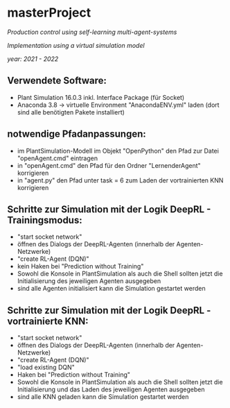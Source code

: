 # masterProject

*Production control using self-learning multi-agent-systems*

*Implementation using a virtual simulation model*

*year: 2021 - 2022*

## Verwendete Software:

- Plant Simulation 16.0.3 inkl. Interface Package (für Socket)
- Anaconda 3.8 -> virtuelle Environment "AnacondaENV.yml" laden 
  (dort sind alle benötigten Pakete installiert)


## notwendige Pfadanpassungen:

- im PlantSimulation-Modell im Objekt "OpenPython" den Pfad zur Datei "openAgent.cmd" eintragen
- in "openAgent.cmd" den Pfad für den Ordner "LernenderAgent" korrigieren
- in "agent.py" den Pfad unter task = 6 zum Laden der vortrainierten KNN korrigieren


## Schritte zur Simulation mit der Logik DeepRL - Trainingsmodus:

- "start socket network"
- öffnen des Dialogs der DeepRL-Agenten (innerhalb der Agenten-Netzwerke)
- "create RL-Agent (DQN)"
- kein Haken bei "Prediction without Training"
- Sowohl die Konsole in PlantSimulation als auch die Shell sollten jetzt die Initialisierung des jeweiligen Agenten ausgegeben
- sind alle Agenten initialisiert kann die Simulation gestartet werden


## Schritte zur Simulation mit der Logik DeepRL - vortrainierte KNN:

- "start socket network"
- öffnen des Dialogs der DeepRL-Agenten (innerhalb der Agenten-Netzwerke)
- "create RL-Agent (DQN)"
- "load existing DQN"
- Haken bei "Prediction without Training"
- Sowohl die Konsole in PlantSimulation als auch die Shell sollten jetzt die Initialisierung und das Laden des jeweiligen Agenten ausgegeben
- sind alle KNN geladen kann die Simulation gestartet werden